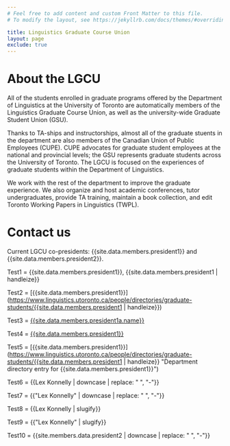 ```yaml
---
# Feel free to add content and custom Front Matter to this file.
# To modify the layout, see https://jekyllrb.com/docs/themes/#overriding-theme-defaults

title: Linguistics Graduate Course Union
layout: page
exclude: true
---
```


# About the LGCU

All of the students enrolled in graduate programs offered by the Department of
Linguistics at the University of Toronto are automatically members of the
Linguistics Graduate Course Union, as well as the university-wide Graduate
Student Union (GSU).

Thanks to TA-ships and instructorships, almost all of the graduate stuents in
the department are also members of the Canadian Union of Public Employees
(CUPE). CUPE advocates for graduate student employees at the national and
provincial levels; the GSU represents graduate students across the University of
Toronto. The LGCU is focused on the experiences of graduate students within the
Department of Linguistics.

We work with the rest of the department to improve the graduate experience. We
also organize and host academic conferences, tutor undergraduates, provide TA
training, maintain a book collection, and edit Toronto Working Papers in
Linguistics (TWPL).

# Contact us

Current LGCU co-presidents: {{site.data.members.president1}} and {{site.data.members.president2}}.

Test1 = {{site.data.members.president1}}, {{site.data.members.president1 | handleize}}

Test2 = [{{site.data.members.president1}}](https://www.linguistics.utoronto.ca/people/directories/graduate-students/{{site.data.members.president1 | handleize}})

Test3 = [{{site.data.members.president1a.name}}]({{site.data.members.president1a.link1}})

Test4 = [{{site.data.members.president1}}](https://www.linguistics.utoronto.ca/people/directories/graduate-students/{{site.data.members.president1a.link2}})

Test5 = [{{site.data.members.president1}}](https://www.linguistics.utoronto.ca/people/directories/graduate-students/{{site.data.members.president1 | handleize}} "Department directory entry for {{site.data.members.president1}}")

Test6 = {{Lex Konnelly | downcase | replace: " ", "-"}}

Test7 = {{"Lex Konnelly" | downcase | replace: " ", "-"}}

Test8 = {{Lex Konnelly | slugify}}

Test9 = {{"Lex Konnelly" | slugify}}

Test10 = {{site.members.data.president2 | downcase | replace: " ", "-"}}

